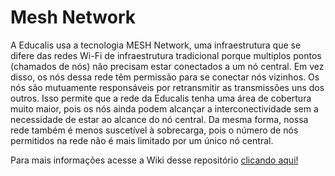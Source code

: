 # Mesh Network

A Educalis usa a tecnologia MESH Network, uma infraestrutura que se difere das redes Wi-Fi de infraestrutura tradicional porque multiplos pontos (chamados de nós) não precisam estar conectados a um nó central. Em vez disso, os nós dessa rede têm permissão para se conectar nós vizinhos. Os nós são mutuamente responsáveis por retransmitir as transmissões uns dos outros. Isso permite que a rede da Educalis tenha uma área de cobertura muito maior, pois os nós ainda podem alcançar a interconectividade sem a necessidade de estar ao alcance do nó central. Da mesma forma, nossa rede também é menos suscetível à sobrecarga, pois o número de nós permitidos na rede não é mais limitado por um único nó central.

Para mais informações acesse a Wiki desse repositório [clicando aqui!](https://github.com/davicoscarelli/educalis/wiki/Mesh-Web-Server)
